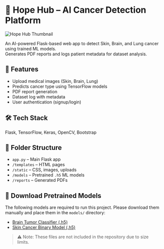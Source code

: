 # 🧬 Hope Hub – AI Cancer Detection Platform

![Hope Hub Thumbnail](assets/Screenshot%202025-08-06%20235405.png)

An AI-powered Flask-based web app to detect Skin, Brain, and Lung cancer using trained ML models.  
Generates PDF reports and logs patient metadata for dataset analysis.

## 🚀 Features
- Upload medical images (Skin, Brain, Lung)
- Predicts cancer type using TensorFlow models
- PDF report generation
- Dataset log with metadata
- User authentication (signup/login)

## 🛠️ Tech Stack
Flask, TensorFlow, Keras, OpenCV, Bootstrap

## 📁 Folder Structure
- `app.py` – Main Flask app
- `/templates` – HTML pages
- `/static` – CSS, images, uploads
- `/models` – Pretrained `.h5` ML models
- `/reports` – Generated PDFs

## 🔗 Download Pretrained Models

The following models are required to run this project. Please download them manually and place them in the `models/` directory:

- [Brain Tumor Classifier (.h5)](https://drive.google.com/file/d/1fhJZ2DEcYpkTGnLEc0tNJikpdZJvoctW/view?usp=drive_link)
- [Skin Cancer Binary Model (.h5)](https://drive.google.com/file/d/15pN-khXm_NDXSsqMW4ZNkZha2gzcOAWZ/view?usp=drive_link)

> ⚠️ Note: These files are not included in the repository due to size limits.
